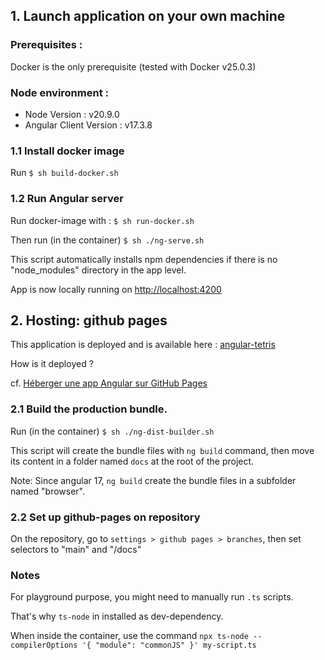 ## 1. Launch application on your own machine 

### Prerequisites :

Docker is the only prerequisite (tested with Docker v25.0.3)

### Node environment :

- Node Version : v20.9.0
- Angular Client Version : v17.3.8


### 1.1 Install docker image

Run `$ sh build-docker.sh`

### 1.2 Run Angular server

Run docker-image with :  `$ sh run-docker.sh`

Then run (in the container)  `$ sh ./ng-serve.sh`

This script automatically installs npm dependencies if there is no "node_modules" directory in the app level.

App is now locally running on  [http://localhost:4200](http://localhost:4200)

## 2. Hosting: github pages

This application is deployed and is available here : [angular-tetris](https://f4b4nd.github.io/angular-tetris/)


How is it deployed ?

cf. [Héberger une app Angular sur GitHub Pages](https://www.gaetanrouzies.com/github-pages-angular)


### 2.1 Build the production bundle.


Run (in the container) `$ sh ./ng-dist-builder.sh`

This script will create the bundle files with `ng build` command, then move its content in a folder named `docs` at the root of the project.

Note: Since angular 17, `ng build` create the bundle files in a subfolder named "browser".


### 2.2 Set up github-pages on repository 

On the repository, go to `settings > github pages > branches`, then set selectors to "main" and "/docs"


### Notes

For playground purpose, you might need to manually run `.ts` scripts.

That's why `ts-node` in installed as dev-dependency.

When inside the container, use the command `npx ts-node --compilerOptions '{ "module": "commonJS" }' my-script.ts`